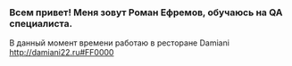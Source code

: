 ### Всем привет! Меня зовут Роман Ефремов, обучаюсь на QA специалиста. 
В данный момент времени работаю в ресторане Damiani http://damiani22.ru#FF0000
